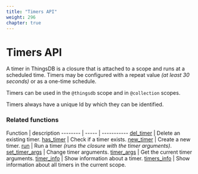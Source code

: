 ```yaml
---
title: "Timers API"
weight: 296
chapter: true
---
```


# Timers API

A timer in ThingsDB is a closure that is attached to a scope and runs at a scheduled time. Timers may be configured with a repeat value *(at least 30 seconds)* or as a one-time schedule.

Timers can be used in the `@thingsdb` scope and in `@collection` scopes.

Timers always have a unique Id by which they can be identified.


### Related functions

Function | description
-------- | ----- | -----------
[del_timer](./del_timer) | Delete an existing timer.
[has_timer](./has_timer) | Check if a timer exists.
[new_timer](./new_timer) | Create a new timer.
[run](./run) | Run a timer *(runs the closure with the timer arguments)*.
[set_timer_args](./set_timer_args) | Change timer arguments.
[timer_args](./timer_args) | Get the current timer arguments.
[timer_info](./timer_info) | Show information about a timer.
[timers_info](./timers_info) | Show information about all timers in the current scope.
